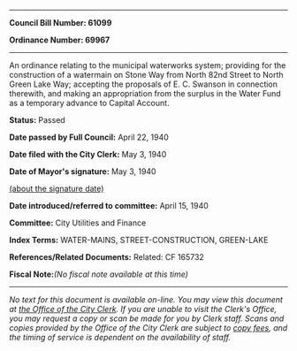 

********

**Council Bill Number: 61099**
   
**Ordinance Number: 69967**
********

 An ordinance relating to the municipal waterworks system; providing for the construction of a watermain on Stone Way from North 82nd Street to North Green Lake Way; accepting the proposals of E. C. Swanson in connection therewith, and making an appropriation from the surplus in the Water Fund as a temporary advance to Capital Account.

**Status:** Passed
   
**Date passed by Full Council:** April 22, 1940
   
**Date filed with the City Clerk:** May 3, 1940
   
**Date of Mayor's signature:** May 3, 1940
   
[(about the signature date)](/~public/approvaldate.htm)
   
   
   
**Date introduced/referred to committee:** April 15, 1940
   
**Committee:** City Utilities and Finance
   
   
**Index Terms:** WATER-MAINS, STREET-CONSTRUCTION, GREEN-LAKE

**References/Related Documents:** Related: CF 165732

**Fiscal Note:**_(No fiscal note available at this time)_
********

_No text for this document is available on-line. You may view this document at [the Office of the City Clerk](http://www.seattle.gov/leg/clerk/contactUs.htm). If you are unable to visit the Clerk's Office, you may request a copy or scan be made for you by Clerk staff. Scans and copies provided by the Office of the City Clerk are subject to [copy fees](http://clerk.seattle.gov/~public/clerkfees.htm), and the timing of service is dependent on the availability of staff._

